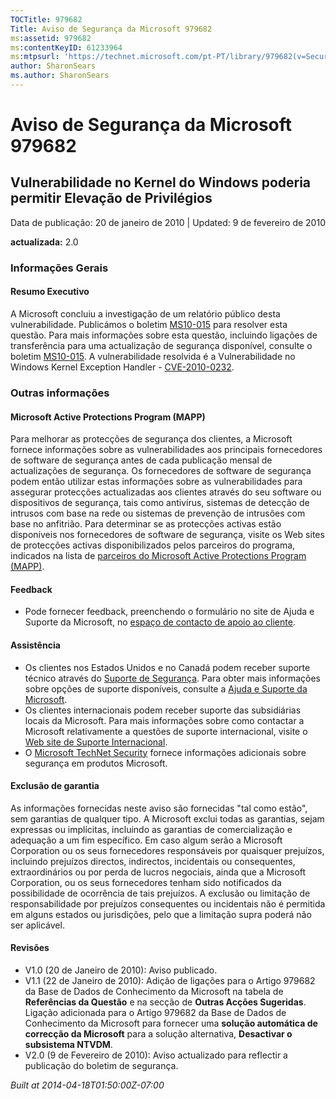```yaml
---
TOCTitle: 979682
Title: Aviso de Segurança da Microsoft 979682
ms:assetid: 979682
ms:contentKeyID: 61233964
ms:mtpsurl: 'https://technet.microsoft.com/pt-PT/library/979682(v=Security.10)'
author: SharonSears
ms.author: SharonSears
---
```


Aviso de Segurança da Microsoft 979682
======================================

Vulnerabilidade no Kernel do Windows poderia permitir Elevação de Privilégios
-----------------------------------------------------------------------------

Data de publicação: 20 de janeiro de 2010 | Updated: 9 de fevereiro de 2010

**actualizada:** 2.0

### Informações Gerais

#### Resumo Executivo

A Microsoft concluiu a investigação de um relatório público desta vulnerabilidade. Publicámos o boletim [MS10-015](http://go.microsoft.com/fwlink/?linkid=179062) para resolver esta questão. Para mais informações sobre esta questão, incluindo ligações de transferência para uma actualização de segurança disponível, consulte o boletim [MS10-015](http://go.microsoft.com/fwlink/?linkid=179062). A vulnerabilidade resolvida é a Vulnerabilidade no Windows Kernel Exception Handler - [CVE-2010-0232](http://www.cve.mitre.org/cgi-bin/cvename.cgi?name=cve-2010-0232).

### Outras informações

#### Microsoft Active Protections Program (MAPP)

Para melhorar as protecções de segurança dos clientes, a Microsoft fornece informações sobre as vulnerabilidades aos principais fornecedores de software de segurança antes de cada publicação mensal de actualizações de segurança. Os fornecedores de software de segurança podem então utilizar estas informações sobre as vulnerabilidades para assegurar protecções actualizadas aos clientes através do seu software ou dispositivos de segurança, tais como antivírus, sistemas de detecção de intrusos com base na rede ou sistemas de prevenção de intrusões com base no anfitrião. Para determinar se as protecções activas estão disponíveis nos fornecedores de software de segurança, visite os Web sites de protecções activas disponibilizados pelos parceiros do programa, indicados na lista de [parceiros do Microsoft Active Protections Program (MAPP)](http://www.microsoft.com/security/msrc/mapp/partners.mspx).

#### Feedback

-   Pode fornecer feedback, preenchendo o formulário no site de Ajuda e Suporte da Microsoft, no [espaço de contacto de apoio ao cliente](https://support.microsoft.com/common/survey.aspx?scid=sw;en;1257&amp;showpage=1&amp;ws=technet&amp;sd=tech).

#### Assistência

-   Os clientes nos Estados Unidos e no Canadá podem receber suporte técnico através do [Suporte de Segurança](http://go.microsoft.com/fwlink/?linkid=21131). Para obter mais informações sobre opções de suporte disponíveis, consulte a [Ajuda e Suporte da Microsoft](http://support.microsoft.com/).
-   Os clientes internacionais podem receber suporte das subsidiárias locais da Microsoft. Para mais informações sobre como contactar a Microsoft relativamente a questões de suporte internacional, visite o [Web site de Suporte Internacional](http://go.microsoft.com/fwlink/?linkid=21155).
-   O [Microsoft TechNet Security](http://go.microsoft.com/fwlink/?linkid=21132) fornece informações adicionais sobre segurança em produtos Microsoft.

#### Exclusão de garantia

As informações fornecidas neste aviso são fornecidas "tal como estão", sem garantias de qualquer tipo. A Microsoft exclui todas as garantias, sejam expressas ou implícitas, incluindo as garantias de comercialização e adequação a um fim específico. Em caso algum serão a Microsoft Corporation ou os seus fornecedores responsáveis por quaisquer prejuízos, incluindo prejuízos directos, indirectos, incidentais ou consequentes, extraordinários ou por perda de lucros negociais, ainda que a Microsoft Corporation, ou os seus fornecedores tenham sido notificados da possibilidade de ocorrência de tais prejuízos. A exclusão ou limitação de responsabilidade por prejuízos consequentes ou incidentais não é permitida em alguns estados ou jurisdições, pelo que a limitação supra poderá não ser aplicável.

#### Revisões

-   V1.0 (20 de Janeiro de 2010): Aviso publicado.
-   V1.1 (22 de Janeiro de 2010): Adição de ligações para o Artigo 979682 da Base de Dados de Conhecimento da Microsoft na tabela de **Referências da Questão** e na secção de **Outras Acções Sugeridas**. Ligação adicionada para o Artigo 979682 da Base de Dados de Conhecimento da Microsoft para fornecer uma **solução automática de correcção da Microsoft** para a solução alternativa, **Desactivar o subsistema NTVDM**.
-   V2.0 (9 de Fevereiro de 2010): Aviso actualizado para reflectir a publicação do boletim de segurança.

*Built at 2014-04-18T01:50:00Z-07:00*
